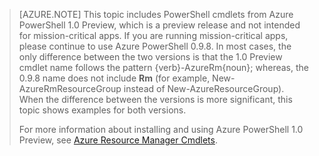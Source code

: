 > [AZURE.NOTE] This topic includes PowerShell cmdlets from Azure PowerShell 1.0 Preview, which is a preview release and not intended for mission-critical apps. If you are running mission-critical apps, please continue to use Azure PowerShell 0.9.8. In most cases, the only difference between the two versions is that the 1.0 Preview cmdlet name follows the pattern {verb}-AzureRm{noun}; whereas, the 0.9.8 name does not include **Rm** (for example, New-AzureRmResourceGroup instead of New-AzureResourceGroup). When the difference between the versions is more significant, this topic shows examples for both versions.
>
> For more information about installing and using Azure PowerShell 1.0 Preview, see [Azure Resource Manager Cmdlets](https://msdn.microsoft.com/library/mt125356.aspx).
